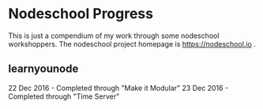 # Nodeschool Progress
This is just a compendium of my work through some nodeschool workshoppers.
The nodeschool project homepage is https://nodeschool.io .

## learnyounode
22 Dec 2016 - Completed through "Make it Modular"
23 Dec 2016 - Completed through "Time Server"
